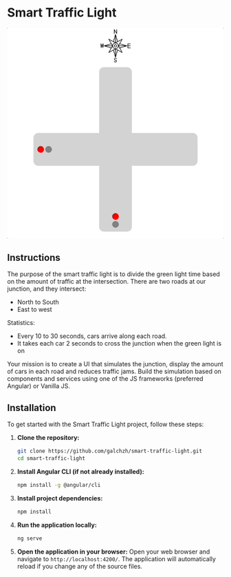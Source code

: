 # Smart Traffic Light

![Smart Traffic Light](https://github.com/galchzh/smart-traffic-light/blob/main/smart-traffic-light.gif)

## Instructions

The purpose of the smart traffic light is to divide the green light time based on the amount of traffic at the intersection.
There are two roads at our junction, and they intersect:

- North to South
- East to west

Statistics:

- Every 10 to 30 seconds, cars arrive along each road.
- It takes each car 2 seconds to cross the junction when the green light is on

Your mission is to create a UI that simulates the junction, display the amount of cars in each road and reduces traffic jams. Build the simulation based on components and services using one of the JS frameworks (preferred Angular) or Vanilla JS.

## Installation

To get started with the Smart Traffic Light project, follow these steps:

1. **Clone the repository:**

   ```bash
   git clone https://github.com/galchzh/smart-traffic-light.git
   cd smart-traffic-light
   ```

2. **Install Angular CLI (if not already installed):**

   ```bash
   npm install -g @angular/cli
   ```

3. **Install project dependencies:**

   ```bash
   npm install
   ```

4. **Run the application locally:**

   ```bash
   ng serve
   ```

5. **Open the application in your browser:**
   Open your web browser and navigate to `http://localhost:4200/`. The application will automatically reload if you change any of the source files.
